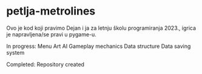 # petlja-metrolines

Ovo je kod koji pravimo Dejan i ja za letnju školu programiranja 2023., igrica je napravljena/se pravi u pygame-u.


In progress:
Menu
Art
AI
Gameplay mechanics
Data structure
Data saving system

Completed:
Repository created

